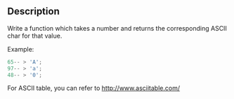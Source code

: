 ## Description

Write a function which takes a number and returns the corresponding ASCII char for that value.

Example:

```ts
65-- > 'A';
97-- > 'a';
48-- > '0';
```

For ASCII table, you can refer to http://www.asciitable.com/

